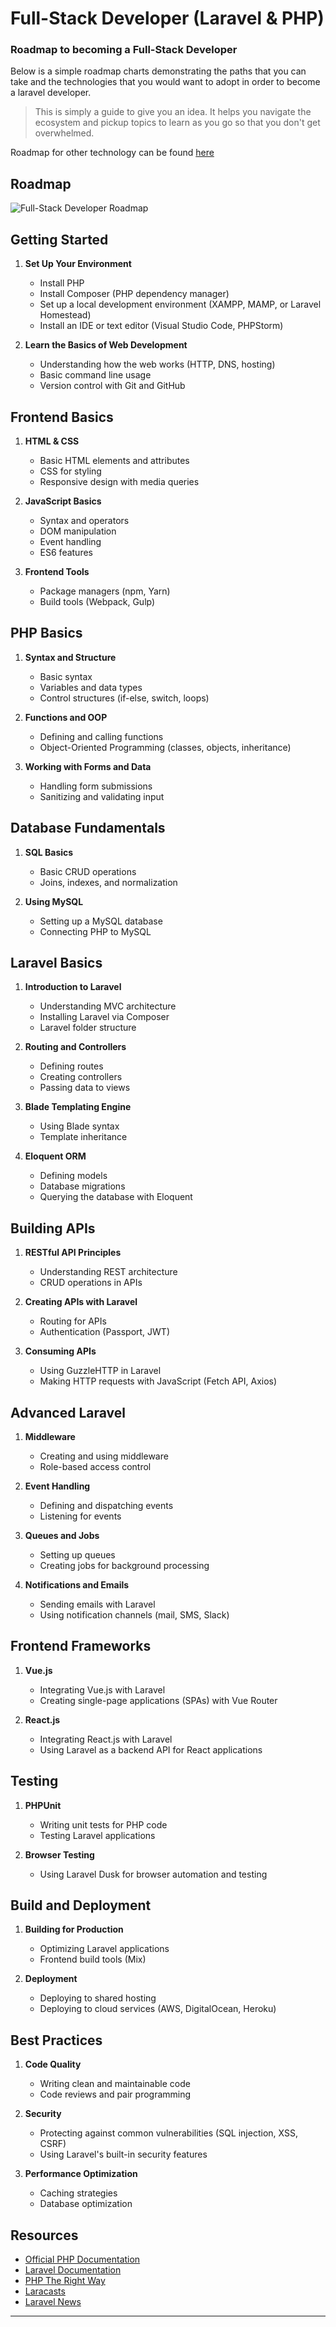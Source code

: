 # Full-Stack Developer (Laravel & PHP)

### Roadmap to becoming a Full-Stack Developer

Below is a simple roadmap charts demonstrating the paths that you can take and the technologies that you would want to adopt in order to become a laravel developer.

> This is simply a guide to give you an idea. It helps you navigate the ecosystem and pickup topics to learn as you go so that you don't get overwhelmed.

Roadmap for other technology can be found [here](https://github.com/liuchong/awesome-roadmaps)

## Roadmap
![Full-Stack Developer Roadmap](https://github.com/nusrulnakibnahid/Full-Stack-Development/assets/105875914/ea3a1256-7170-4212-acd2-f0f02b08936c)

## Getting Started
1. **Set Up Your Environment**
   - Install PHP
   - Install Composer (PHP dependency manager)
   - Set up a local development environment (XAMPP, MAMP, or Laravel Homestead)
   - Install an IDE or text editor (Visual Studio Code, PHPStorm)

2. **Learn the Basics of Web Development**
   - Understanding how the web works (HTTP, DNS, hosting)
   - Basic command line usage
   - Version control with Git and GitHub

## Frontend Basics
1. **HTML & CSS**
   - Basic HTML elements and attributes
   - CSS for styling
   - Responsive design with media queries

2. **JavaScript Basics**
   - Syntax and operators
   - DOM manipulation
   - Event handling
   - ES6 features

3. **Frontend Tools**
   - Package managers (npm, Yarn)
   - Build tools (Webpack, Gulp)

## PHP Basics
1. **Syntax and Structure**
   - Basic syntax
   - Variables and data types
   - Control structures (if-else, switch, loops)

2. **Functions and OOP**
   - Defining and calling functions
   - Object-Oriented Programming (classes, objects, inheritance)

3. **Working with Forms and Data**
   - Handling form submissions
   - Sanitizing and validating input

## Database Fundamentals
1. **SQL Basics**
   - Basic CRUD operations
   - Joins, indexes, and normalization

2. **Using MySQL**
   - Setting up a MySQL database
   - Connecting PHP to MySQL

## Laravel Basics
1. **Introduction to Laravel**
   - Understanding MVC architecture
   - Installing Laravel via Composer
   - Laravel folder structure

2. **Routing and Controllers**
   - Defining routes
   - Creating controllers
   - Passing data to views

3. **Blade Templating Engine**
   - Using Blade syntax
   - Template inheritance

4. **Eloquent ORM**
   - Defining models
   - Database migrations
   - Querying the database with Eloquent

## Building APIs
1. **RESTful API Principles**
   - Understanding REST architecture
   - CRUD operations in APIs

2. **Creating APIs with Laravel**
   - Routing for APIs
   - Authentication (Passport, JWT)

3. **Consuming APIs**
   - Using GuzzleHTTP in Laravel
   - Making HTTP requests with JavaScript (Fetch API, Axios)

## Advanced Laravel
1. **Middleware**
   - Creating and using middleware
   - Role-based access control

2. **Event Handling**
   - Defining and dispatching events
   - Listening for events

3. **Queues and Jobs**
   - Setting up queues
   - Creating jobs for background processing

4. **Notifications and Emails**
   - Sending emails with Laravel
   - Using notification channels (mail, SMS, Slack)

## Frontend Frameworks
1. **Vue.js**
   - Integrating Vue.js with Laravel
   - Creating single-page applications (SPAs) with Vue Router

2. **React.js**
   - Integrating React.js with Laravel
   - Using Laravel as a backend API for React applications

## Testing
1. **PHPUnit**
   - Writing unit tests for PHP code
   - Testing Laravel applications

2. **Browser Testing**
   - Using Laravel Dusk for browser automation and testing

## Build and Deployment
1. **Building for Production**
   - Optimizing Laravel applications
   - Frontend build tools (Mix)

2. **Deployment**
   - Deploying to shared hosting
   - Deploying to cloud services (AWS, DigitalOcean, Heroku)

## Best Practices
1. **Code Quality**
   - Writing clean and maintainable code
   - Code reviews and pair programming

2. **Security**
   - Protecting against common vulnerabilities (SQL injection, XSS, CSRF)
   - Using Laravel's built-in security features

3. **Performance Optimization**
   - Caching strategies
   - Database optimization

## Resources
- [Official PHP Documentation](https://www.php.net/docs.php)
- [Laravel Documentation](https://laravel.com/docs)
- [PHP The Right Way](https://phptherightway.com/)
- [Laracasts](https://laracasts.com/)
- [Laravel News](https://laravel-news.com/)

---
